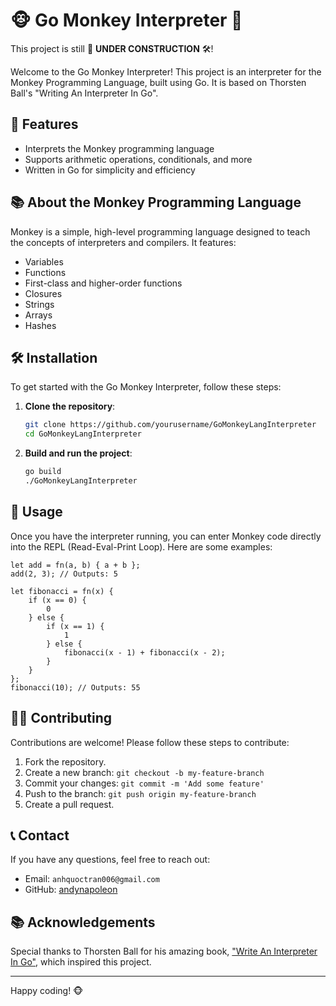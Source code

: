 # 🐵 Go Monkey Interpreter 🍌

This project is still 🚧 **UNDER CONSTRUCTION** 🛠️!

Welcome to the Go Monkey Interpreter! This project is an interpreter for the Monkey Programming Language, built using Go. It is based on Thorsten Ball's "Writing An Interpreter In Go".

## 🚀 Features

- Interprets the Monkey programming language
- Supports arithmetic operations, conditionals, and more
- Written in Go for simplicity and efficiency

## 📚 About the Monkey Programming Language

Monkey is a simple, high-level programming language designed to teach the concepts of interpreters and compilers. It features:

- Variables
- Functions
- First-class and higher-order functions
- Closures
- Strings
- Arrays
- Hashes

## 🛠 Installation

To get started with the Go Monkey Interpreter, follow these steps:

1. **Clone the repository**:
    ```sh
    git clone https://github.com/yourusername/GoMonkeyLangInterpreter
    cd GoMonkeyLangInterpreter
    ```

2. **Build and run the project**:
    ```sh
    go build
    ./GoMonkeyLangInterpreter
    ```

## 📝 Usage

Once you have the interpreter running, you can enter Monkey code directly into the REPL (Read-Eval-Print Loop). Here are some examples:

```monkey
let add = fn(a, b) { a + b };
add(2, 3); // Outputs: 5

let fibonacci = fn(x) {
    if (x == 0) {
        0
    } else {
        if (x == 1) {
            1
        } else {
            fibonacci(x - 1) + fibonacci(x - 2);
        }
    }
};
fibonacci(10); // Outputs: 55
```

## 🧑‍💻 Contributing

Contributions are welcome! Please follow these steps to contribute:

1. Fork the repository.
2. Create a new branch: `git checkout -b my-feature-branch`
3. Commit your changes: `git commit -m 'Add some feature'`
4. Push to the branch: `git push origin my-feature-branch`
5. Create a pull request.

## 📞 Contact

If you have any questions, feel free to reach out:

- Email: `anhquoctran006@gmail.com`
- GitHub: [andynapoleon](https://github.com/andynapoleon)

## 📚 Acknowledgements

Special thanks to Thorsten Ball for his amazing book, ["Write An Interpreter In Go"](https://interpreterbook.com/), which inspired this project.

---

Happy coding! 🐵
